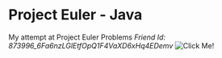 # Project Euler - Java

My attempt at Project Euler Problems
*Friend Id: 873996_6Fa6nzLGlEtfOpQ1F4VaXD6xHq4EDemv*
![Click Me!](https://projecteuler.net/profile/QiLin.Xue.png)
